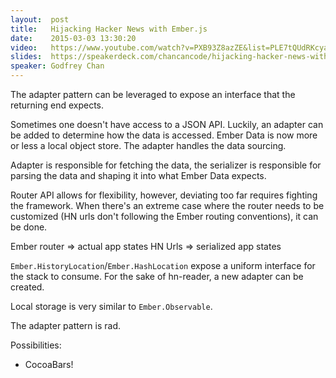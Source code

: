 ```yaml
---
layout:  post
title:   Hijacking Hacker News with Ember.js
date:    2015-03-03 13:30:20
video:   https://www.youtube.com/watch?v=PXB93Z8azZE&list=PLE7tQUdRKcyacwiUPs0CjPYt6tJub4xXU&index=4
slides:  https://speakerdeck.com/chancancode/hijacking-hacker-news-with-ember-dot-js
speaker: Godfrey Chan
---
```


The adapter pattern can be leveraged to expose an interface that the
returning end expects.

Sometimes one doesn't have access to a JSON API. Luckily, an adapter can
be added to determine how the data is accessed. Ember Data is now more or less
a local object store. The adapter handles the data sourcing.

Adapter is responsible for fetching the data, the serializer is responsible for
parsing the data and shaping it into what Ember Data expects.

Router API allows for flexibility, however, deviating too far requires fighting
the framework. When there's an extreme case where the router needs to be customized
(HN urls don't following the Ember routing conventions), it can be done.

Ember router => actual app states
HN Urls => serialized app states

`Ember.HistoryLocation`/`Ember.HashLocation` expose a uniform interface for the stack
to consume. For the sake of hn-reader, a new adapter can be created.

Local storage is very similar to `Ember.Observable`.

The adapter pattern is rad.

Possibilities:

* CocoaBars!
